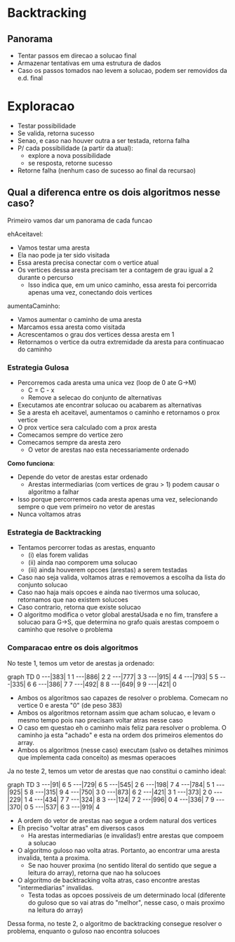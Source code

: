 # Backtracking

## Panorama 
- Tentar passos em direcao a solucao final
- Armazenar tentativas em uma estrutura de dados
- Caso os passos tomados nao levem a solucao, podem ser removidos da e.d. final

# Exploracao
- Testar possibilidade
- Se valida, retorna sucesso
- Senao, e caso nao houver outra a ser testada, retorna falha
- P/ cada possibilidade (a partir da atual):
    - explore a nova possibilidade
    - se resposta, retorne sucesso
- Retorne falha (nenhum caso de sucesso ao final da recursao)

## Qual a diferenca entre os dois algoritmos nesse caso?
Primeiro vamos dar um panorama de cada funcao

ehAceitavel:
- Vamos testar uma aresta
- Ela nao pode ja ter sido visitada
- Essa aresta precisa conectar com o vertice atual
- Os vertices dessa aresta precisam ter a contagem de grau igual a 2 durante o percurso
    - Isso indica que, em um unico caminho, essa aresta foi percorrida apenas uma vez, conectando dois vertices

aumentaCaminho:
- Vamos aumentar o caminho de uma aresta
- Marcamos essa aresta como visitada
- Acrescentamos o grau dos vertices dessa aresta em 1
- Retornamos o vertice da outra extremidade da aresta para continuacao do caminho

### Estrategia Gulosa
- Percorremos cada aresta uma unica vez (loop de 0 ate G->M)
    - C = C - x
    - Remove a selecao do conjunto de alternativas
- Executamos ate encontrar solucao ou acabarem as alternativas
- Se a aresta eh aceitavel, aumentamos o caminho e retornamos o prox vertice
- O prox vertice sera calculado com a prox aresta
- Comecamos sempre do vertice zero
- Comecamos sempre da aresta zero 
    - O vetor de arestas nao esta necessariamente ordenado

**Como funciona**:
- Depende do vetor de arestas estar ordenado
    - Arestas intermediarias (com vertices de grau > 1) podem causar o algoritmo a falhar
- Isso porque percorremos cada aresta apenas uma vez, selecionando sempre o que vem primeiro no vetor de arestas
- Nunca voltamos atras

### Estrategia de Backtracking
- Tentamos percorrer todas as arestas, enquanto 
    - (i) elas forem validas
    - (ii) ainda nao comporem uma solucao
    - (iii) ainda houverem opcoes (arestas) a serem testadas
- Caso nao seja valida, voltamos atras e removemos a escolha da lista do conjunto solucao
- Caso nao haja mais opcoes e ainda nao tivermos uma solucao, retornamos que nao existem solucoes
- Caso contrario, retorna que existe solucao
- O algoritmo modifica o vetor global arestaUsada e no fim, transfere a solucao para G->S, que determina no grafo quais arestas compoem o caminho que resolve o problema

### Comparacao entre os dois algoritmos
No teste 1, temos um vetor de arestas ja ordenado:

graph TD
0 ---|383| 1
1 ---|886| 2
2 ---|777| 3
3 ---|915| 4
4 ---|793| 5
5 ---|335| 6
6 ---|386| 7
7 ---|492| 8
8 ---|649| 9
9 ---|421| 0
 
- Ambos os algoritmos sao capazes de resolver o problema. Comecam no vertice 0 e aresta "0" (de peso 383)
- Ambos os algoritmos retornam assim que acham solucao, e levam o mesmo tempo pois nao precisam voltar atras nesse caso
- O caso em questao eh o caminho mais feliz para resolver o problema. O caminho ja esta "achado" e esta na ordem dos primeiros elementos do array.
- Ambos os algoritmos (nesse caso) executam (salvo os detalhes minimos que implementa cada conceito) as mesmas operacoes

Ja no teste 2, temos um vetor de arestas que nao constitui o caminho ideal:

graph TD
3 ---|91| 6
5 ---|729| 6
5 ---|545| 2
6 ---|198| 7
4 ---|784| 5
1 ---|925| 5
8 ---|315| 9
4 ---|750| 3
0 ---|873| 6
2 ---|421| 3
1 ---|373| 2
0 ---|229| 1
4 ---|434| 7
7 ---|324| 8
3 ---|124| 7
2 ---|996| 0
4 ---|336| 7
9 ---|370| 0
5 ---|537| 6
3 ---|919| 4

- A ordem do vetor de arestas nao segue a ordem natural dos vertices
- Eh preciso "voltar atras" em diversos casos
    - Ha arestas intermediarias (e invalidas!) entre arestas que compoem a solucao
- O algoritmo guloso nao volta atras. Portanto, ao encontrar uma aresta invalida, tenta a proxima.
    - Se nao houver proxima (no sentido literal do sentido que segue a leitura do array), retorna que nao ha solucoes
- O algoritmo de backtracking volta atras, caso encontre arestas "intermediarias" invalidas.
    - Testa todas as opcoes possiveis de um determinado local (diferente do guloso que so vai atras do "melhor", nesse caso, o mais proximo na leitura do array)

Dessa forma, no teste 2, o algoritmo de backtracking consegue resolver o problema, enquanto o guloso nao encontra solucoes